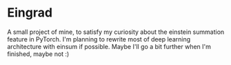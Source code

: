 # Eingrad
A small project of mine, to satisfy my curiosity about the einstein summation feature in PyTorch. I'm planning to rewrite most of deep learning architecture with einsum if possible. Maybe I'll go a bit further when I'm finished, maybe not :)